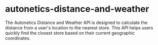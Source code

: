 # autonetics-distance-and-weather

The Autonetics Distance and Weather API is designed to calculate the distance from a user's location to the nearest store. This API helps users quickly find the closest store based on their current geographic coordinates.
